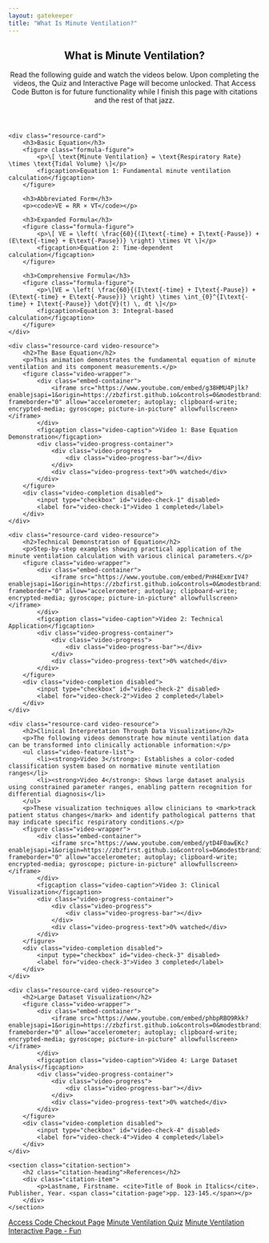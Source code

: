 ```yaml
---
layout: gatekeeper
title: "What Is Minute Ventilation?"
---
```


<article class="main-content">
    <header>
        <h1>What is Minute Ventilation?</h1>
        <p>Read the following guide and watch the videos below. Upon completing the videos, the Quiz and Interactive Page will become unlocked. That Access Code Button is for future functionality while I finish this page with citations and the rest of that jazz.</p>
    </header>

    <div class="resource-card">
        <h3>Basic Equation</h3>
        <figure class="formula-figure">
            <p>\[ \text{Minute Ventilation} = \text{Respiratory Rate} \times \text{Tidal Volume} \]</p>
            <figcaption>Equation 1: Fundamental minute ventilation calculation</figcaption>
        </figure>

        <h3>Abbreviated Form</h3>
        <p><code>VE = RR × VT</code></p>
        
        <h3>Expanded Formula</h3>
        <figure class="formula-figure">
            <p>\[ VE = \left( \frac{60}{(I\text{-time} + I\text{-Pause}) + (E\text{-time} + E\text{-Pause})} \right) \times Vt \]</p>
            <figcaption>Equation 2: Time-dependent calculation</figcaption>
        </figure>

        <h3>Comprehensive Formula</h3>
        <figure class="formula-figure">
            <p>\[VE = \left( \frac{60}{(I\text{-time} + I\text{-Pause}) + (E\text{-time} + E\text{-Pause})} \right) \times \int_{0}^{I\text{-time} + I\text{-Pause}} \dot{V}(t) \, dt \]</p>
            <figcaption>Equation 3: Integral-based calculation</figcaption>
        </figure>
    </div>
    
    <div class="resource-card video-resource"> 
        <h2>The Base Equation</h2> 
        <p>This animation demonstrates the fundamental equation of minute ventilation and its component measurements.</p>
        <figure class="video-wrapper">
            <div class="embed-container">
                <iframe src="https://www.youtube.com/embed/g38HMU4Pjlk?enablejsapi=1&origin=https://zbzfirst.github.io&controls=0&modestbranding=1&rel=0" frameborder="0" allow="accelerometer; autoplay; clipboard-write; encrypted-media; gyroscope; picture-in-picture" allowfullscreen></iframe>
            </div>
            <figcaption class="video-caption">Video 1: Base Equation Demonstration</figcaption>
            <div class="video-progress-container">
                <div class="video-progress">
                    <div class="video-progress-bar"></div>
                </div>
                <div class="video-progress-text">0% watched</div>
            </div>
        </figure>
        <div class="video-completion disabled">
            <input type="checkbox" id="video-check-1" disabled>
            <label for="video-check-1">Video 1 completed</label>
        </div>
    </div>

    <div class="resource-card video-resource">
        <h2>Technical Demonstration of Equation</h2>
        <p>Step-by-step examples showing practical application of the minute ventilation calculation with various clinical parameters.</p>
        <figure class="video-wrapper">
            <div class="embed-container">
                <iframe src="https://www.youtube.com/embed/PnH4ExmrIV4?enablejsapi=1&origin=https://zbzfirst.github.io&controls=0&modestbranding=1&rel=0" frameborder="0" allow="accelerometer; autoplay; clipboard-write; encrypted-media; gyroscope; picture-in-picture" allowfullscreen></iframe>
            </div>
            <figcaption class="video-caption">Video 2: Technical Application</figcaption>
            <div class="video-progress-container">
                <div class="video-progress">
                    <div class="video-progress-bar"></div>
                </div>
                <div class="video-progress-text">0% watched</div>
            </div>
        </figure>
        <div class="video-completion disabled">
            <input type="checkbox" id="video-check-2" disabled>
            <label for="video-check-2">Video 2 completed</label>
        </div>
    </div>

    <div class="resource-card video-resource">
        <h2>Clinical Interpretation Through Data Visualization</h2> 
        <p>The following videos demonstrate how minute ventilation data can be transformed into clinically actionable information:</p> 
        <ul class="video-feature-list"> 
            <li><strong>Video 3</strong>: Establishes a color-coded classification system based on normative minute ventilation ranges</li> 
            <li><strong>Video 4</strong>: Shows large dataset analysis using constrained parameter ranges, enabling pattern recognition for differential diagnosis</li> 
        </ul> 
        <p>These visualization techniques allow clinicians to <mark>track patient status changes</mark> and identify pathological patterns that may indicate specific respiratory conditions.</p>
        <figure class="video-wrapper">
            <div class="embed-container">
                <iframe src="https://www.youtube.com/embed/ytD4F0awEKc?enablejsapi=1&origin=https://zbzfirst.github.io&controls=0&modestbranding=1&rel=0" frameborder="0" allow="accelerometer; autoplay; clipboard-write; encrypted-media; gyroscope; picture-in-picture" allowfullscreen></iframe>
            </div>
            <figcaption class="video-caption">Video 3: Clinical Visualization</figcaption>
            <div class="video-progress-container">
                <div class="video-progress">
                    <div class="video-progress-bar"></div>
                </div>
                <div class="video-progress-text">0% watched</div>
            </div>
        </figure>
        <div class="video-completion disabled">
            <input type="checkbox" id="video-check-3" disabled>
            <label for="video-check-3">Video 3 completed</label>
        </div>
    </div>

    <div class="resource-card video-resource">
        <h2>Large Dataset Visualization</h2>
        <figure class="video-wrapper">
            <div class="embed-container">
                <iframe src="https://www.youtube.com/embed/phbpRBO9Rkk?enablejsapi=1&origin=https://zbzfirst.github.io&controls=0&modestbranding=1&rel=0" frameborder="0" allow="accelerometer; autoplay; clipboard-write; encrypted-media; gyroscope; picture-in-picture" allowfullscreen></iframe>
            </div>
            <figcaption class="video-caption">Video 4: Large Dataset Analysis</figcaption>
            <div class="video-progress-container">
                <div class="video-progress">
                    <div class="video-progress-bar"></div>
                </div>
                <div class="video-progress-text">0% watched</div>
            </div>
        </figure>
        <div class="video-completion disabled">
            <input type="checkbox" id="video-check-4" disabled>
            <label for="video-check-4">Video 4 completed</label>
        </div>
    </div>

    <section class="citation-section">
        <h2 class="citation-heading">References</h2>
        <div class="citation-item">
            <p>Lastname, Firstname. <cite>Title of Book in Italics</cite>. Publisher, Year. <span class="citation-page">pp. 123-145.</span></p>
        </div>
    </section>
</article>

<nav class="quiz-nav">
        <a href="https://buy.stripe.com/8wM17H2yObCt8Mw008" class="quiz-link" title="Go Here to Obtain an Access Codez">Access Code Checkout Page</a>
        <a href="testquiz.html" class="quiz-link disabled" title="Test Minute Ventilation Quiz">Minute Ventilation Quiz</a>
        <a href="MVInteractive.html" class="quiz-link disabled" title="Interactive Worksheet">Minute Ventilation Interactive Page - Fun</a>
</nav>

<link rel="stylesheet" href="/info/_css/gatekeeper2.css">
<script src="https://polyfill.io/v3/polyfill.min.js?features=es6"></script>
<script id="MathJax-script" async src="https://cdn.jsdelivr.net/npm/mathjax@3/es5/tex-mml-chtml.js"></script>
